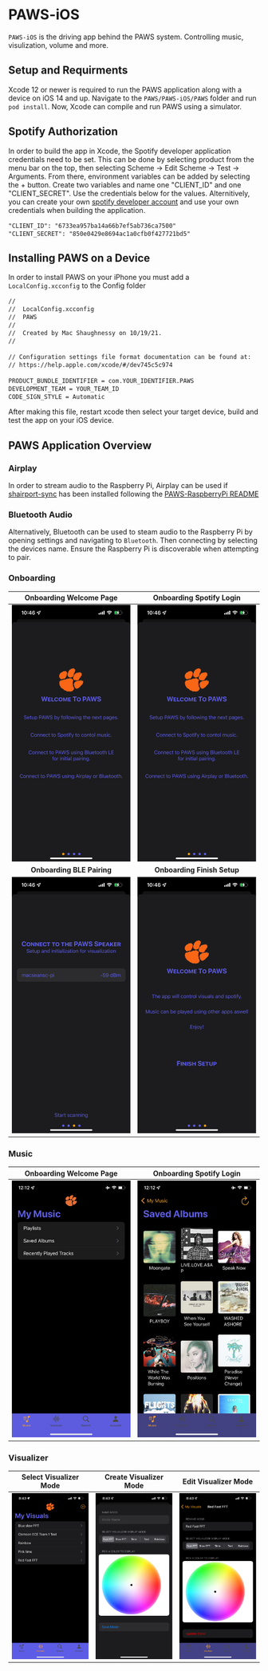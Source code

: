 # PAWS-iOS

`PAWS-iOS` is the driving app behind the PAWS system. Controlling music, visulization, volume and more.

## Setup and Requirments

Xcode 12 or newer is required to run the PAWS application along with a device on iOS 14 and up. Navigate to the `PAWS/PAWS-iOS/PAWS` folder and run `pod install`. Now, Xcode can compile and run PAWS using a simulator.

## Spotify Authorization

In order to build the app in Xcode, the Spotify developer application credentials need to be set. This can be done by selecting product from the menu bar on the top, then selecting Scheme -> Edit Scheme -> Test -> Arguments. From there, environment variables can be added by selecting the + button. Create two variables and name one "CLIENT_ID" and one "CLIENT_SECRET". Use the credentials below for the values. Alternitively, you can create your own [spotify developer account](https://developer.spotify.com) and use your own credentials when building the application.

```text
"CLIENT_ID": "6733ea957ba14a66b7ef5ab736ca7500"
"CLIENT_SECRET": "850e0429e8694ac1a0cfb0f427721bd5"
```

## Installing PAWS on a Device

In order to install PAWS on your iPhone you must add a `LocalConfig.xcconfig` to the Config folder

```text
//
//  LocalConfig.xcconfig
//  PAWS
//
//  Created by Mac Shaughnessy on 10/19/21.
//

// Configuration settings file format documentation can be found at:
// https://help.apple.com/xcode/#/dev745c5c974

PRODUCT_BUNDLE_IDENTIFIER = com.YOUR_IDENTIFIER.PAWS
DEVELOPMENT_TEAM = YOUR_TEAM_ID
CODE_SIGN_STYLE = Automatic
```

After making this file, restart xcode then select your target device, build and test the app on your iOS device.

## PAWS Application Overview

### Airplay

In order to stream audio to the Raspberry Pi, Airplay can be used if [shairport-sync](https://github.com/mikebrady/shairport-sync) has been installed following the [PAWS-RaspberryPi README](/PAWS-RaspberryPi/README.md)

### Bluetooth Audio

Alternatively, Bluetooth can be used to steam audio to the Raspberry Pi by opening settings and navigating to `Bluetooth`. Then connecting by selecting the devices name. Ensure the Raspberry Pi is discoverable when attempting to pair.

### Onboarding

Onboarding Welcome Page | Onboarding Spotify Login
:-------------------------:|:-------------------------:
![PAWS onboarding intro screen](/Assets/PAWS-iOS%20images/PAWS%20onboarding%20intro%20screen.png)  |  ![PAWS onboarding spotify login screen](/Assets/PAWS-iOS%20images/PAWS%20onboarding%20intro%20screen.png)
**Onboarding BLE Pairing** | **Onboarding Finish Setup**
![PAWS onboarding finish setup screen](/Assets/PAWS-iOS%20images/PAWS%20onboarding%20ble%20pairing%20screen.png) | ![PAWS onboarding ble pairing screen](/Assets/PAWS-iOS%20images/PAWS%20onboarding%20finish%20setup%20screen.png)

### Music

Onboarding Welcome Page | Onboarding Spotify Login
:-------------------------:|:-------------------------:
![PAWS music view](/Assets/PAWS-iOS%20images/PAWS%20music%20view.png) | ![PAWS playlist view](/Assets/PAWS-iOS%20images/PAWS%20playlist%20view.png)

### Visualizer

Select Visualizer Mode|Create Visualizer Mode | Edit Visualizer Mode
:-------------------------:|:-------------------------:|:-------------------------:|
![PAWS select visualizer view](/Assets/PAWS-iOS%20images/PAWS%20select%20visualizer%20view.png) | ![PAWS create mode view](/Assets/PAWS-iOS%20images/PAWS%20create%20mode%20view.png) |  ![PAWS edit mode view](/Assets/PAWS-iOS%20images/PAWS%20edit%20mode%20view.png)
